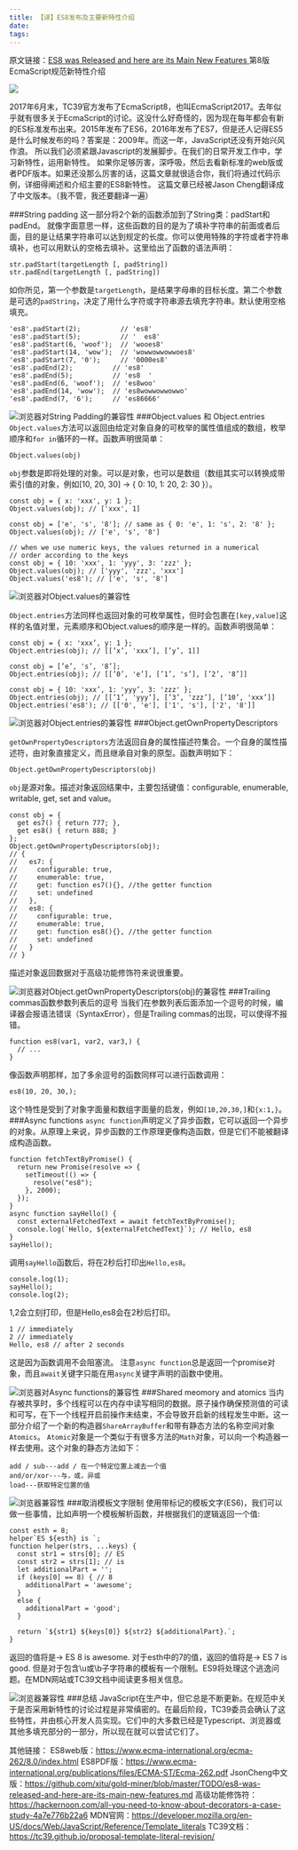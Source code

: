 ```yaml
---
title: 【译】ES8发布及主要新特性介绍
date: 
tags: 
---
```


原文链接：[ES8 was Released and here are its Main New Features ](https://hackernoon.com/es8-was-released-and-here-are-its-main-new-features-ee9c394adf66)
第8版EcmaScript规范新特性介绍

![](http://upload-images.jianshu.io/upload_images/2976869-86e9b0ba6ae452b5.png?imageMogr2/auto-orient/strip%7CimageView2/2/w/1240)

2017年6月末，TC39官方发布了EcmaScript8，也叫EcmaScript2017。去年似乎就有很多关于EcmaScript的讨论。这没什么好奇怪的，因为现在每年都会有新的ES标准发布出来。2015年发布了ES6，2016年发布了ES7，但是还人记得ES5是什么时候发布的吗？答案是：2009年。而这一年，JavaScript还没有开始兴风作浪。
所以我们必须紧跟Javascript的发展脚步。在我们的日常开发工作中，学习新特性，运用新特性。
如果你足够厉害，深呼吸，然后去看新标准的web版或者PDF版本。如果还没那么厉害的话，这篇文章就很适合你，我们将通过代码示例，详细得阐述和介绍主要的ES8新特性。
这篇文章已经被Jason Cheng翻译成了中文版本。（我不管，我还要翻译一遍）

###String padding
这一部分将2个新的函数添加到了String类：padStart和padEnd。
就像字面意思一样，这些函数的目的是为了填补字符串的前面或者后面，目的是让结果字符串可以达到规定的长度。你可以使用特殊的字符或者字符串填补，也可以用默认的空格去填补。这里给出了函数的语法声明：
```
str.padStart(targetLength [, padString])
str.padEnd(targetLength [, padString])
```
如你所见，第一个参数是`targetLength`，是结果字母串的目标长度。第二个参数是可选的`padString`，决定了用什么字符或字符串源去填充字符串。默认使用空格填充。
```
'es8'.padStart(2);          // 'es8'
'es8'.padStart(5);          // '  es8'
'es8'.padStart(6, 'woof');  // 'wooes8'
'es8'.padStart(14, 'wow');  // 'wowwowwowwoes8'
'es8'.padStart(7, '0');     // '0000es8'
'es8'.padEnd(2);          // 'es8'
'es8'.padEnd(5);          // 'es8  '
'es8'.padEnd(6, 'woof');  // 'es8woo'
'es8'.padEnd(14, 'wow');  // 'es8wowwowwowwo'
'es8'.padEnd(7, '6');     // 'es86666'
```

![浏览器对String Padding的兼容性](http://upload-images.jianshu.io/upload_images/2976869-f29386b0e9aa0fe4.png?imageMogr2/auto-orient/strip%7CimageView2/2/w/1240)
###Object.values 和 Object.entries
`Object.values`方法可以返回由给定对象自身的可枚举的属性值组成的数组，枚举顺序和`for in`循环的一样。函数声明很简单：
```
Object.values(obj)
```
`obj`参数是即将处理的对象。可以是对象，也可以是数组（数组其实可以转换成带索引值的对象，例如[10, 20, 30] -> { 0: 10, 1: 20, 2: 30 }）。
```
const obj = { x: 'xxx', y: 1 };
Object.values(obj); // ['xxx', 1]

const obj = ['e', 's', '8']; // same as { 0: 'e', 1: 's', 2: '8' };
Object.values(obj); // ['e', 's', '8']

// when we use numeric keys, the values returned in a numerical 
// order according to the keys
const obj = { 10: 'xxx', 1: 'yyy', 3: 'zzz' };
Object.values(obj); // ['yyy', 'zzz', 'xxx']
Object.values('es8'); // ['e', 's', '8']
```

![浏览器对Object.values的兼容性](http://upload-images.jianshu.io/upload_images/2976869-447c006a3f1b2d72.png?imageMogr2/auto-orient/strip%7CimageView2/2/w/1240)

`Object.entries`方法同样也返回对象的可枚举属性，但时会包裹在`[key,value]`这样的名值对里，元素顺序和Object.values的顺序是一样的。函数声明很简单：
```
const obj = { x: 'xxx’, y: 1 };
Object.entries(obj); // [[’x’, 'xxx’], [’y’, 1]]

const obj = [’e’, 's’, '8’];
Object.entries(obj); // [[’0’, 'e’], [’1’, 's’], [’2’, '8’]]

const obj = { 10: 'xxx’, 1: 'yyy’, 3: 'zzz' };
Object.entries(obj); // [[’1’, 'yyy’], [’3’, 'zzz’], [’10’, 'xxx’]]
Object.entries('es8'); // [['0', 'e'], ['1', 's'], ['2', '8']]
```

![浏览器对Object.entries的兼容性](http://upload-images.jianshu.io/upload_images/2976869-91afe95cec5bdfa0.png?imageMogr2/auto-orient/strip%7CimageView2/2/w/1240)
###Object.getOwnPropertyDescriptors

`getOwnPropertyDescriptors`方法返回自身的属性描述符集合。一个自身的属性描述符，由对象直接定义，而且继承自对象的原型。函数声明如下：
```
Object.getOwnPropertyDescriptors(obj)
```
`obj`是源对象。描述对象返回结果中，主要包括键值：configurable, enumerable, writable, get, set and value。
```
const obj = { 
  get es7() { return 777; },
  get es8() { return 888; }
};
Object.getOwnPropertyDescriptors(obj);
// {
//   es7: {
//     configurable: true,
//     enumerable: true,
//     get: function es7(){}, //the getter function
//     set: undefined
//   },
//   es8: {
//     configurable: true,
//     enumerable: true,
//     get: function es8(){}, //the getter function
//     set: undefined
//   }
// }
```
描述对象返回数据对于高级功能修饰符来说很重要。

![浏览器对Object.getOwnPropertyDescriptors(obj)的兼容性](http://upload-images.jianshu.io/upload_images/2976869-34c8bb772407af7d.png?imageMogr2/auto-orient/strip%7CimageView2/2/w/1240)
###Trailing commas函数参数列表后的逗号
当我们在参数列表后面添加一个逗号的时候，编译器会报语法错误（SyntaxError），但是Trailing commas的出现，可以使得不报错。
```
function es8(var1, var2, var3,) {
  // ...
}
```
像函数声明那样，加了多余逗号的函数同样可以进行函数调用：
```
es8(10, 20, 30,);
```
这个特性是受到了对象字面量和数组字面量的启发，例如`[10,20,30,]`和`{x:1,}`。
###Async functions
`async function`声明定义了异步函数，它可以返回一个异步的对象。从原理上来说，异步函数的工作原理更像构造函数，但是它们不能被翻译成构造函数。
```
function fetchTextByPromise() {
  return new Promise(resolve => { 
    setTimeout(() => { 
      resolve("es8");
    }, 2000);
  });
}
async function sayHello() { 
  const externalFetchedText = await fetchTextByPromise();
  console.log(`Hello, ${externalFetchedText}`); // Hello, es8
}
sayHello();
```
调用`sayHello`函数后，将在2秒后打印出`Hello,es8`。
```
console.log(1);
sayHello();
console.log(2);
```
1,2会立刻打印，但是Hello,es8会在2秒后打印。
```
1 // immediately
2 // immediately
Hello, es8 // after 2 seconds
```
这是因为函数调用不会阻塞流。
注意`async function`总是返回一个promise对象，而且`await`关键字只能在用`async`关键字声明的函数中使用。

![浏览器对Async functions的兼容性](http://upload-images.jianshu.io/upload_images/2976869-7f25ac5340008120.png?imageMogr2/auto-orient/strip%7CimageView2/2/w/1240)
###Shared meomory and atomics
当内存被共享时，多个线程可以在内存中读写相同的数据。原子操作确保预测值的可读和可写，在下一个线程开启前操作未结束，不会导致开启新的线程发生中断。这一部分介绍了一个新的构造器`ShareArrayBuffer`和带有静态方法的名称空间对象`Atomics`。
`Atomic`对象是一个类似于有很多方法的`Math`对象，可以向一个构造器一样去使用。这个对象的静态方法如下：
```
add / sub---add / 在一个特定位置上减去一个值
and/or/xor---与，或，异或
load---获取特定位置的值
```
![浏览器兼容性](http://upload-images.jianshu.io/upload_images/2976869-cd8524d10beaabd9.png?imageMogr2/auto-orient/strip%7CimageView2/2/w/1240)
###取消模板文字限制
使用带标记的模板文字(ES6)，我们可以做一些事情，比如声明一个模板解析函数，并根据我们的逻辑返回一个值:
```
const esth = 8;
helper`ES ${esth} is `;
function helper(strs, ...keys) {
  const str1 = strs[0]; // ES
  const str2 = strs[1]; // is
  let additionalPart = '';
  if (keys[0] == 8) { // 8
    additionalPart = 'awesome';
  }
  else {
    additionalPart = 'good';
  }
  
  return `${str1} ${keys[0]} ${str2} ${additionalPart}.`;
}
```
返回的值将是→ ES 8 is awesome.
对于esth中的7的值，返回的值将是→ ES 7 is good.
但是对于包含\u或\b子字符串的模板有一个限制。ES9将处理这个逃逸问题。在MDN网站或TC39文档中阅读更多相关信息。

![浏览器兼容性](http://upload-images.jianshu.io/upload_images/2976869-26351740d17b402d.png?imageMogr2/auto-orient/strip%7CimageView2/2/w/1240)
###总结
JavaScript在生产中，但它总是不断更新。在规范中关于是否采用新特性的讨论过程是非常缜密的。在最后阶段，TC39委员会确认了这些特性，并由核心开发人员实现。它们中的大多数已经是Typescript、浏览器或其他多填充部分的一部分，所以现在就可以尝试它们了。

其他链接：
ES8web版：https://www.ecma-international.org/ecma-262/8.0/index.html
ES8PDF版：https://www.ecma-international.org/publications/files/ECMA-ST/Ecma-262.pdf
JsonCheng中文版：https://github.com/xitu/gold-miner/blob/master/TODO/es8-was-released-and-here-are-its-main-new-features.md
高级功能修饰符：https://hackernoon.com/all-you-need-to-know-about-decorators-a-case-study-4a7e776b22a6
MDN官网：https://developer.mozilla.org/en-US/docs/Web/JavaScript/Reference/Template_literals
TC39文档：https://tc39.github.io/proposal-template-literal-revision/